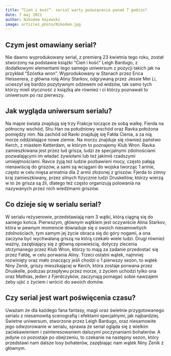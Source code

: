 ```yaml
---
title: “Cień i kość”- serial warty poświęcenia ponad 7 godzin?
date: 7 maj 2021
author: Nikodem Gajewski
image: articles_photo/Nikodem.jpg
---
```


##  Czym jest omawiany serial?
Nie dawno wyprodukowany serial, z premierą 23 kwietnia tego roku, został stworzony na podstawie książki “Cień  i kość” Leigh Bardugo, z dodatkowymi elementami tego samego uniwersum z pozycji takich jak na przykład “Szóstka wron”. Wyprodukowany w Stanach przez Erica Heisserera, z główna rolą Aliny Starkov, odgrywaną przez Jessie Mei Li, ucieszył się bardzo pozytywnym odzewem od widzów, tak samo tych którzy mieli styczność z książką ale również i ci którzy poznawali to uniwersum po raz pierwszy.

## Jak wygląda uniwersum serialu?
Na mapie świata znajdują się trzy Frakcje toczące ze sobą walkę: Fierda na północny wschód,  Shu Han na południowy wschód oraz  Ravka położona pomiędzy nim. Na zachód od Ravki znajduję się Fałda Cienia, a za nią morze oddzielające nowe ziemie. Na morzu znajduje się również państwo Kerch, z miastem Ketterdam, w którym to poznajemy Klub Wron. Ravka zamieszkiwana jest przez lud grisza, ludzi ze specjalnymi zdolnościami pozwalającymi im władać żywiołami lub też jakimiś rzadszymi umiejętnościami. Ravce żyją też ludzie pozbawieni mocy, często pałają nienawiścią do griszów, a sami są wciągani do wojska tworząc 1 armie, często w celu mięsa armatnia dla 2 armii złożonej z griszów. Fjerda to zimny kraj zamieszkiwany, przez silnych fizycznie ludzi Druskellów, którzy wierzą w to że grisza są źli, dlatego też często organizują polowania na nazywanych przez nich wiedźmami griszów. 

## Co dzieje się w serialu serial?
W serialu reżyserowie, przedstawiają nam 3 wątki, którą ciągną się do samego końca. Pierwszym, głównym wątkiem jest oczywiście Alina Starkov, która w pewnym momencie dowiaduje się o swoich niesamowitych zdolnościach, tym samym jej życie obraca się do góry nogami, a ona zaczyna być wychwalaną griszą na którą czekało wiele ludzi. Drugi również ważny, zazębiający się z główną opowieścią, dotyczy zlecenia otrzymanego przez Klub Wron, którzy to mają za zadanie przedostać się przez Fałdę, w celu porwania Aliny. Trzeci ostatni wątek, najmniej rozwinięty oraz mało znaczący jeśli chodzi o 1 pierwszy sezon, to wątek Niny Zenik, griszy mieszkającej w Kerch, która zostaje porwana przez Druskelle, podczas przepływu przez morze, z życiem uchodzi tylko ona oraz Mathias, jeden z Fjerdczyków, zaczynają pomagać sobie nawzajem żeby ujść z życiem i wrócić do swoich domów.

## Czy serial jest wart poświęcenia czasu?
Uważam że dla każdego fana fantasy, magii oraz świetnie przygotowanego serialu z niesamowitą scenografią i efektami specjalnymi, jak najbardziej. Świetne uniwersum, stworzone przez Leigh Bardugo, oraz niesamowite jego odwzorowanie w serialu, sprawia że serial ogląda się z wielkim zaciekawieniem i zainteresowaniem dalszymi poczynaniami bohaterów. A jedyne co pozostaje po obejrzeniu, to czekanie na następny sezon, który przedstawi nam dalsze losy bohaterów, zazębiając nam wątek Niny Zenik z głównym.
